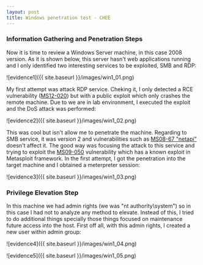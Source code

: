 ```yaml
---
layout: post
title: Windows penetration test - CHEE
---
```

### Information Gathering and Penetration Steps

Now it is time to review a Windows Server machine, in this case 2008 version. As it is shown below, this server hasn't web applications running and I only identified two interesting services to be exploited, SMB and RDP:

![evidence1]({{ site.baseurl }}/images/win1_01.png)

My first attempt was attack RDP service. Cheking it, I only detected a RCE vulnerability ([MS12-020](https://docs.microsoft.com/en-us/security-updates/securitybulletins/2012/ms12-020)) but with a public exploit which only crashes the remote machine. Due to we are in lab environment, I executed the exploit and the DoS attack was performed:

![evidence2]({{ site.baseurl }}/images/win1_02.png)

This was cool but isn't allow me to penetrate the machine. Regarding to SMB service, it was version 2 and vulnerabilities such as [MS08-67 "netapi"](https://support.microsoft.com/en-us/help/958644/ms08-067-vulnerability-in-server-service-could-allow-remote-code-execu) doesn't affect it. The good way was focusing the attack to this service and trying to exploit the [MS09-050](https://docs.microsoft.com/en-us/security-updates/securitybulletins/2009/ms09-050) vulnerability which has a known exploit in Metasploit framework. In the first attempt, I got the penetration into the target machine and I obtained a meterpreter session:

![evidence3]({{ site.baseurl }}/images/win1_03.png)

### Privilege Elevation Step

In this machine we had admin rights (we was "nt authority\system") so in this case I had not to analyze any method to elevate. Instead of this, I tried to do additional things specially those things focused on maintenance future access into the host. First off all, with this admin rights, I created a new user within admin group:


![evidence4]({{ site.baseurl }}/images/win1_04.png)

![evidence5]({{ site.baseurl }}/images/win1_05.png)

